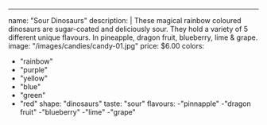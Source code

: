 ---
name: "Sour Dinosaurs"
description: |
  These magical rainbow coloured dinosaurs are sugar-coated and deliciously sour. They hold a variety of 5 different unique flavours. In pineapple, dragon fruit, blueberry, lime & grape.
image: "/images/candies/candy-01.jpg"
price: $6.00
colors:
  - "rainbow"
  - "purple"
  - "yellow"
  - "blue"
  - "green"
  - "red"
shape: "dinosaurs"
taste: "sour"
flavours:
  -"pinnapple"
  -"dragon fruit"
  -"blueberry"
  -"lime"
  -"grape"
